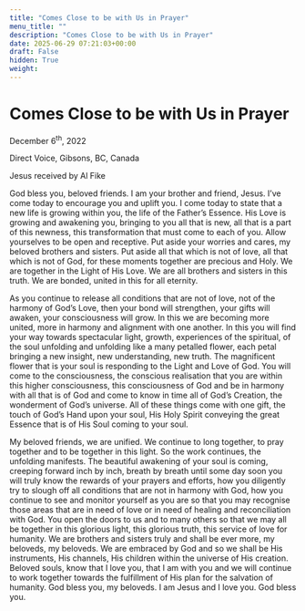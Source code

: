 ```yaml
---
title: "Comes Close to be with Us in Prayer"
menu_title: ""
description: "Comes Close to be with Us in Prayer"
date: 2025-06-29 07:21:03+00:00
draft: False
hidden: True
weight:
---
```

# Comes Close to be with Us in Prayer

December 6<sup>th</sup>, 2022

Direct Voice, Gibsons, BC, Canada

Jesus received by Al Fike

God bless you, beloved friends. I am your brother and friend, Jesus. I’ve come today to encourage you and uplift you. I come today to state that a new life is growing within you, the life of the Father’s Essence. His Love is growing and awakening you, bringing to you all that is new, all that is a part of this newness, this transformation that must come to each of you. Allow yourselves to be open and receptive. Put aside your worries and cares, my beloved brothers and sisters. Put aside all that which is not of love, all that which is not of God, for these moments together are precious and Holy. We are together in the Light of His Love. We are all brothers and sisters in this truth. We are bonded, united in this for all eternity.

As you continue to release all conditions that are not of love, not of the harmony of God’s Love, then your bond will strengthen, your gifts will awaken, your consciousness will grow. In this we are becoming more united, more in harmony and alignment with one another. In this you will find your way towards spectacular light, growth, experiences of the spiritual, of the soul unfolding and unfolding like a many petalled flower, each petal bringing a new insight, new understanding, new truth. The magnificent flower that is your soul is responding to the Light and Love of God. You will come to the consciousness, the conscious realisation that you are within this higher consciousness, this consciousness of God and be in harmony with all that is of God and come to know in time all of God’s Creation, the wonderment of God’s universe. All of these things come with one gift, the touch of God’s Hand upon your soul, His Holy Spirit conveying the great Essence that is of His Soul coming to your soul.

My beloved friends, we are unified. We continue to long together, to pray together and to be together in this light. So the work continues, the unfolding manifests. The beautiful awakening of your soul is coming, creeping forward inch by inch, breath by breath until some day soon you will truly know the rewards of your prayers and efforts, how you diligently try to slough off all conditions that are not in harmony with God, how you continue to see and monitor yourself as you are so that you may recognise those areas that are in need of love or in need of healing and reconciliation with God. You open the doors to us and to many others so that we may all be together in this glorious light, this glorious truth, this service of love for humanity. We are brothers and sisters truly and shall be ever more, my beloveds, my beloveds. We are embraced by God and so we shall be His instruments, His channels, His children within the universe of His creation. Beloved souls, know that I love you, that I am with you and we will continue to work together towards the fulfillment of His plan for the salvation of humanity. God bless you, my beloveds. I am Jesus and I love you. God bless you.
